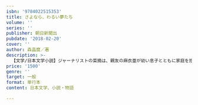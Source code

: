 ```yaml
---
isbn: '9784022515353'
title: さよなら、わるい夢たち
volume: ''
series: ''
publisher: 朝日新聞出
pubdate: '2018-02-20'
cover: ''
author: 森晶麿／著
description: >-
  【文学/日本文学小説】ジャーナリストの菜摘は、親友の麻衣亜が幼い息子とともに家庭を捨てたとSNSで知る。夫も、両親も、友人も心当たりがないというが、彼らはみな麻衣亜を失踪に駆り立てる要因を持っていた……。『黒猫シリーズ』『偽恋愛小説家』著者の新境地ミステリー。
price: '1500'
genre: ''
target: 一般
format: 単行本
content: 日本文学、小説・物語

---
```

